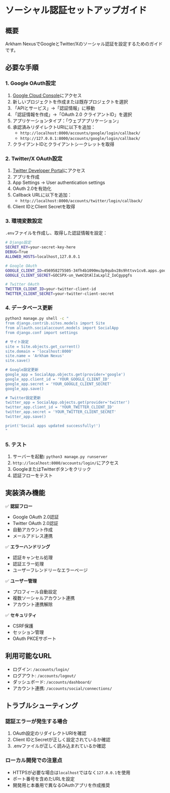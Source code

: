 # ソーシャル認証セットアップガイド

## 概要
Arkham NexusでGoogleとTwitter/Xのソーシャル認証を設定するためのガイドです。

## 必要な手順

### 1. Google OAuth設定

1. [Google Cloud Console](https://console.cloud.google.com/)にアクセス
2. 新しいプロジェクトを作成または既存プロジェクトを選択
3. 「APIとサービス」→「認証情報」に移動
4. 「認証情報を作成」→「OAuth 2.0 クライアントID」を選択
5. アプリケーションタイプ：「ウェブアプリケーション」
6. 承認済みリダイレクトURIに以下を追加：
   - `http://localhost:8000/accounts/google/login/callback/`
   - `http://127.0.0.1:8000/accounts/google/login/callback/`
7. クライアントIDとクライアントシークレットを取得

### 2. Twitter/X OAuth設定

1. [Twitter Developer Portal](https://developer.twitter.com/)にアクセス
2. アプリを作成
3. App Settings → User authentication settings
4. OAuth 2.0を有効化
5. Callback URLに以下を追加：
   - `http://localhost:8000/accounts/twitter/login/callback/`
6. Client IDとClient Secretを取得

### 3. 環境変数設定

`.env`ファイルを作成し、取得した認証情報を設定：

```bash
# Django設定
SECRET_KEY=your-secret-key-here
DEBUG=True
ALLOWED_HOSTS=localhost,127.0.0.1

# Google OAuth
GOOGLE_CLIENT_ID=456958275505-34fh4b1090mu3p9qubv28s9httvv1cv8.apps.googleusercontent.com
GOOGLE_CLIENT_SECRET=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

# Twitter OAuth
TWITTER_CLIENT_ID=your-twitter-client-id
TWITTER_CLIENT_SECRET=your-twitter-client-secret
```

### 4. データベース更新

```bash
python3 manage.py shell -c "
from django.contrib.sites.models import Site
from allauth.socialaccount.models import SocialApp
from django.conf import settings

# サイト設定
site = Site.objects.get_current()
site.domain = 'localhost:8000'
site.name = 'Arkham Nexus'
site.save()

# Google設定更新
google_app = SocialApp.objects.get(provider='google')
google_app.client_id = 'YOUR_GOOGLE_CLIENT_ID'
google_app.secret = 'YOUR_GOOGLE_CLIENT_SECRET'
google_app.save()

# Twitter設定更新
twitter_app = SocialApp.objects.get(provider='twitter')
twitter_app.client_id = 'YOUR_TWITTER_CLIENT_ID'
twitter_app.secret = 'YOUR_TWITTER_CLIENT_SECRET'
twitter_app.save()

print('Social apps updated successfully!')
"
```

### 5. テスト

1. サーバーを起動: `python3 manage.py runserver`
2. `http://localhost:8000/accounts/login/`にアクセス
3. GoogleまたはTwitterボタンをクリック
4. 認証フローをテスト

## 実装済み機能

✅ **認証フロー**
- Google OAuth 2.0認証
- Twitter OAuth 2.0認証
- 自動アカウント作成
- メールアドレス連携

✅ **エラーハンドリング**
- 認証キャンセル処理
- 認証エラー処理
- ユーザーフレンドリーなエラーページ

✅ **ユーザー管理**
- プロフィール自動設定
- 複数ソーシャルアカウント連携
- アカウント連携解除

✅ **セキュリティ**
- CSRF保護
- セッション管理
- OAuth PKCEサポート

## 利用可能なURL

- ログイン: `/accounts/login/`
- ログアウト: `/accounts/logout/`
- ダッシュボード: `/accounts/dashboard/`
- アカウント連携: `/accounts/social/connections/`

## トラブルシューティング

### 認証エラーが発生する場合
1. OAuth設定のリダイレクトURIを確認
2. Client IDとSecretが正しく設定されているか確認
3. .envファイルが正しく読み込まれているか確認

### ローカル開発での注意点
- HTTPSが必要な場合は`localhost`ではなく`127.0.0.1`を使用
- ポート番号を含めたURLを設定
- 開発用と本番用で異なるOAuthアプリを作成推奨